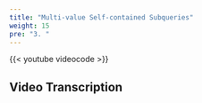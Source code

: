 ```yaml
---
title: "Multi-value Self-contained Subqueries"
weight: 15
pre: "3. "
---
```


{{< youtube videocode >}}

## Video Transcription
